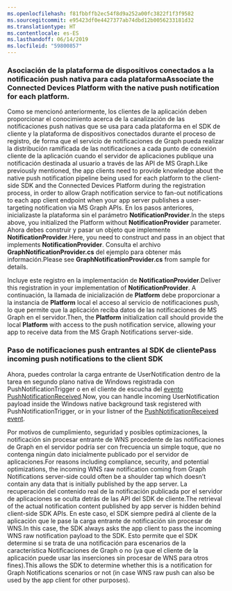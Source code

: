 ```yaml
---
ms.openlocfilehash: f81fbbffb2ec54f8d9a252a00fc3822f1f3f9582
ms.sourcegitcommit: e95423df0e4427377ab74dbd12b0056233181d32
ms.translationtype: HT
ms.contentlocale: es-ES
ms.lasthandoff: 06/14/2019
ms.locfileid: "59800857"
---
```

### <a name="associate-the-connected-devices-platform-with-the-native-push-notification-for-each-platform"></a><span data-ttu-id="c9cc1-101">Asociación de la plataforma de dispositivos conectados a la notificación push nativa para cada plataforma</span><span class="sxs-lookup"><span data-stu-id="c9cc1-101">Associate the Connected Devices Platform with the native push notification for each platform.</span></span> 

<span data-ttu-id="c9cc1-102">Como se mencionó anteriormente, los clientes de la aplicación deben proporcionar el conocimiento acerca de la canalización de las notificaciones push nativas que se usa para cada plataforma en el SDK de cliente y la plataforma de dispositivos conectados durante el proceso de registro, de forma que el servicio de notificaciones de Graph pueda realizar la distribución ramificada de las notificaciones a cada punto de conexión cliente de la aplicación cuando el servidor de aplicaciones publique una notificación destinada al usuario a través de las API de MS Graph.</span><span class="sxs-lookup"><span data-stu-id="c9cc1-102">Like previously mentioned, the app clients need to provide knowledge about the native push notification pipeline being used for each platform to the client-side SDK and the Connected Devices Platform during the registration process, in order to allow Graph notification service to fan-out notifications to each app client endpoint when your app server publishes a user-targeting notification via MS Graph APIs.</span></span>
<span data-ttu-id="c9cc1-103">En los pasos anteriores, inicializaste la plataforma sin el parámetro **NotificationProvider**.</span><span class="sxs-lookup"><span data-stu-id="c9cc1-103">In the steps above, you initialized the Platform without **NotificationProvider** parameter.</span></span> <span data-ttu-id="c9cc1-104">Ahora debes construir y pasar un objeto que implemente **NotificationProvider**.</span><span class="sxs-lookup"><span data-stu-id="c9cc1-104">Here, you need to construct and pass in an object that implements **NotificationProvider**.</span></span> <span data-ttu-id="c9cc1-105">Consulta el archivo **GraphNotificationProvider.cs** del ejemplo para obtener más información.</span><span class="sxs-lookup"><span data-stu-id="c9cc1-105">Please see **GraphNotificationProvider.cs** from sample for details.</span></span> 



<span data-ttu-id="c9cc1-106">Incluye este registro en la implementación de **NotificationProvider**.</span><span class="sxs-lookup"><span data-stu-id="c9cc1-106">Deliver this registration in your implementation of **NotificationProvider**.</span></span> <span data-ttu-id="c9cc1-107">A continuación, la llamada de inicialización de **Platform** debe proporcionar a la instancia de **Platform** local el acceso al servicio de notificaciones push, lo que permite que la aplicación reciba datos de las notificaciones de MS Graph en el servidor.</span><span class="sxs-lookup"><span data-stu-id="c9cc1-107">Then, the **Platform** initialization call should provide the local **Platform** with access to the push notification service, allowing your app to receive data from the MS Graph Notifications server-side.</span></span> 

### <a name="pass-incoming-push-notifications-to-the-client-sdk"></a><span data-ttu-id="c9cc1-108">Paso de notificaciones push entrantes al SDK de cliente</span><span class="sxs-lookup"><span data-stu-id="c9cc1-108">Pass incoming push notifications to the client SDK</span></span>
<span data-ttu-id="c9cc1-109">Ahora, puedes controlar la carga entrante de UserNotification dentro de la tarea en segundo plano nativa de Windows registrada con PushNotificationTrigger o en el cliente de escucha del [evento PushNotificationReceived](https://docs.microsoft.com/en-us/uwp/api/windows.networking.pushnotifications.pushnotificationchannel.pushnotificationreceived).</span><span class="sxs-lookup"><span data-stu-id="c9cc1-109">Now, you can handle incoming UserNotification payload inside the Windows native background task registered with PushNotificationTrigger, or in your listner of the [PushNotificationReceived event](https://docs.microsoft.com/en-us/uwp/api/windows.networking.pushnotifications.pushnotificationchannel.pushnotificationreceived).</span></span> 

<span data-ttu-id="c9cc1-110">Por motivos de cumplimiento, seguridad y posibles optimizaciones, la notificación sin procesar entrante de WNS procedente de las notificaciones de Graph en el servidor podría ser con frecuencia un simple toque, que no contenga ningún dato inicialmente publicado por el servidor de aplicaciones.</span><span class="sxs-lookup"><span data-stu-id="c9cc1-110">For reasons including compliance, security, and potential optimizations, the incoming WNS raw notification coming from Graph Notifications server-side could often be a shoulder tap which doesn’t contain any data that is initially published by the app server.</span></span> <span data-ttu-id="c9cc1-111">La recuperación del contenido real de la notificación publicada por el servidor de aplicaciones se oculta detrás de las API del SDK de cliente.</span><span class="sxs-lookup"><span data-stu-id="c9cc1-111">The retrieval of the actual notification content published by app server is hidden behind client-side SDK APIs.</span></span> <span data-ttu-id="c9cc1-112">En este caso, el SDK siempre pedirá al cliente de la aplicación que le pase la carga entrante de notificación sin procesar de WNS.</span><span class="sxs-lookup"><span data-stu-id="c9cc1-112">In this case, the SDK always asks the app client to pass the incoming WNS raw notification payload to the SDK.</span></span> <span data-ttu-id="c9cc1-113">Esto permite que el SDK determine si se trata de una notificación para escenarios de la característica Notificaciones de Graph o no (ya que el cliente de la aplicación puede usar las inserciones sin procesar de WNS para otros fines).</span><span class="sxs-lookup"><span data-stu-id="c9cc1-113">This allows the SDK to determine whether this is a notification for Graph Notifications scenarios or not (in case WNS raw push can also be used by the app client for other purposes).</span></span> 
